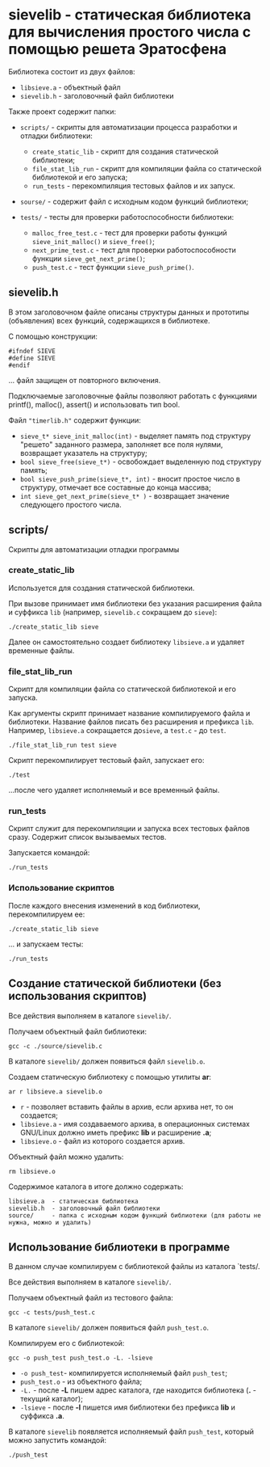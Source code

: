 # sievelib - статическая библиотека для вычисления простого числа с помощью решета Эратосфена

Библиотека состоит из двух файлов:
* `libsieve.a`	- объектный файл
* `sievelib.h`	- заголовочный файл библиотеки

Также проект содержит папки:

* `scripts/`	- скрипты для автоматизации процесса разработки и отладки библиотеки:
    - `create_static_lib`   - скрипт для создания статической библиотеки;
    - `file_stat_lib_run`   - скрипт для компиляции файла со статической библиотекой и его запуска;
    - `run_tests`           - перекомпиляция тестовых файлов и их запуск. 

* `sourse/`	- содержит файл с исходным кодом функций библиотеки;

* `tests/` 	- тесты для проверки работоспособности библиотеки:
    - `malloc_free_test.c`  - тест для проверки работы функций `sieve_init_malloc()` и `sieve_free()`;
    - `next_prime_test.c`   - тест для проверки работоспособности функции `sieve_get_next_prime()`; 
    - `push_test.c`         - тест функции `sieve_push_prime()`.
    

## sievelib.h

В этом заголовочном файле описаны структуры данных и прототипы (объявления) всех функций, содержащихся в библиотеке.

С помощью конструкции:
```
#ifndef SIEVE
#define SIEVE
#endif
```
... файл защищен от повторного включения.

Подключаемые заголовочные файлы позволяют работать с функциями printf(), malloc(), assert() и использовать тип bool.

Файл `"timerlib.h"` cодержит функции:
* `sieve_t* sieve_init_malloc(int)`		    - выделяет память под структуру "решето" заданного размера, заполняет все поля нулями, возвращает указатель на структуру;
* `bool sieve_free(sieve_t*)`			    - освобождает выделенную под структуру память;
* `bool sieve_push_prime(sieve_t*, int)`    - вносит простое число в структуру, отмечает все составные до конца массива;
* `int sieve_get_next_prime(sieve_t* )`	    - возвращает значение следующего простого числа.


## scripts/
Скрипты для автоматизации отладки программы

### create_static_lib
Используется для создания статической библиотеки.

При вызове принимает имя библиотеки без указания расширения файла и суффикса `lib` (например, `sievelib.c` сокращаем до `sieve`):

`./create_static_lib sieve`

Далее он самостоятельно создает библиотеку `libsieve.a` и удаляет временные файлы.

### file_stat_lib_run
Скрипт для компиляции файла со статической библиотекой и его запуска.

Как аргументы скрипт принимает название компилируемого файла и библиотеки. Название файлов писать без расширения и префикса `lib`. Например, `libsieve.a` сокращается до`sieve`, а `test.c` - до `test`.

`./file_stat_lib_run test sieve` 

Скрипт перекомпилирует тестовый файл, запускает его:

`./test`

...после чего удаляет исполняемый и все временный файлы.


### run_tests
Скрипт служит для перекомпиляции и запуска всех тестовых файлов сразу. Содержит список вызываемых тестов.

Запускается командой:

`./run_tests`

### Использование скриптов

После каждого внесения изменений в код библиотеки, перекомпилируем ее:

`./create_static_lib sieve`

... и запускаем тесты:

`./run_tests`
 

## Создание статической библиотеки (без использования скриптов)

Все действия выполняем в каталоге `sievelib/`.

Получаем объектный файл библиотеки:

`gcc -c ./source/sievelib.c`

В каталоге `sievelib/` должен появиться файл `sievelib.o`.

Создаем статическую библиотеку с помощью утилиты **ar**:

`ar r libsieve.a sievelib.o`
* `r`           - позволяет вставить файлы в архив, если архива нет, то он создается;
* `libsieve.a`  - имя создаваемого архива, в операционных системах GNU/Linux должно иметь префикс **lib** и расширение **.a**;
* `libsieve.o`  - файл из которого создается архив.

Объектный файл можно удалить:

`rm libsieve.o`

Содержимое каталога в итоге должно содержать:
```
libsieve.a  - статическая библиотека
sievelib.h  - заголовочный файл библиотеки
source/     - папка с исходным кодом функций библиотеки (для работы не нужна, можно и удалить)
```


## Использование библиотеки в программе 
В данном случае компилируем с библиотекой файлы из каталога `tests/.

Все действия выполняем в каталоге `sievelib/`.

Получаем объектный файл из тестового файла:

`gcc -c tests/push_test.c`

В каталоге `sievelib/` должен появиться файл `push_test.o`.

Компилируем его с библиотекой:

`gcc -o push_test push_test.o -L. -lsieve` 
* `-o push_test`- компилируется исполняемый файл `push_test`;
* `push_test.o` - из объектного файла;
* `-L.`         - после **-L** пишем адрес каталога, где находится библиотека (**.** - текущий каталог);
* `-lsieve`     - после **-l** пишется имя библиотеки без префикса **lib** и суффикса **.a**.

В каталоге `sievelib` появляется исполняемый файл `push_test`, который можно запустить командой:

`./push_test`


